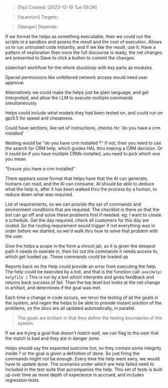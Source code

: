 
>[!tip] Created: [2023-12-19 Tue 09:26]

>[!question] Targets: 

>[!danger] Depends: 

If we format the helps as something executable, then we could run the scripts in a sandbox and assess the result and the cost of execution.  Allows us to run untrusted code instantly, and if we like the result, use it.  Have a pattern of exploration then once the full discourse is ready, the net changes are presented to Dave to click a button to commit the changes.

statechart workflow for the whole stuckloop with key parts as modules.

Special permissions like unfettered network access would need user approval.

Alternatively we could make the helps just be plain language, and get interpreted, and allow the LLM to execute multiple commands simultaneously.

Helps could include what models they had been tested on, and could run on gpt3.5 for speed and cheapness.

Could have sections, like set of instructions, checks for 'do you have a crm installed'

Nesting would be "do you have  crm installed ?" if not, then you need to use the search for CRM help, which guides HAL thru making a CRM decision.  Or it could be if you have multiple CRMs installed, you need to pick which one you mean.

"Ensure you have a crm installed"

There appears some format that helps have that the AI can generate, humans can read, and the AI can consume.  AI should be able to deduce what the help is, after it has been walked thru the process by a human, to reduce down what was required.

List of requirements, so we can provide the set of commands and environment conditions that are required.  The checklist is there so that the bot can go off and solve these problems first if needed.
eg: I want to create a schedule.  Get the day required, check all customers for this day are routed.
So the routing requirement would trigger if not everything was in order before we started, so we'd walk thru how to solve that problem with the user.

Give the helps a scope in the form a chroot jail, so it is given the deepest path it needs to operate in, then list out the commands it needs access to, which get loaded up.
These commands could be loaded up 

Reports back on the Help could provide an error from executing the help.
The help could be executed by a bot, and that is the function call: `execHelp( helpfile )` 
This is run by a bot which interprets and gives feedback and returns back success of fail.
Then the top level bot looks at the net change in artifact, and determines if the goal was met.

Each time a change in code occurs, we rerun the testing of all the goals in the system, and regen the helps to be able to provide instant solution of the problems, so the docs are all updated automatically, in parallel.

> The goals are brilliant in that they define the testing boundaries of the system.  

If we are trying a goal that doesn't match well, we can flag to the user that the match is bad and they are in danger zone.

Helps should say the expected outcome too, so they contain some integrity inside ? or the goal is given a definition of done.  So just firing the commands might not be enough.  Every time the help went awry, we would have to update done.  The scenarios under which are help failed need to included in the test suite that accompanies the help.  This set of tests is built up over time as more depth of experience in accrued, and includes regression tests.